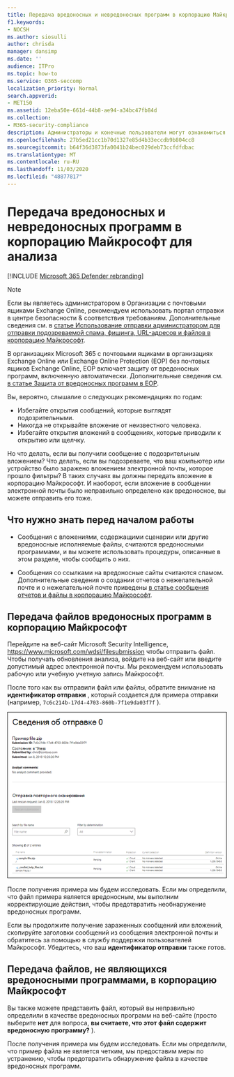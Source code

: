 ```yaml
---
title: Передача вредоносных и невредоносных программ в корпорацию Майкрософт для анализа
f1.keywords:
- NOCSH
ms.author: siosulli
author: chrisda
manager: dansimp
ms.date: ''
audience: ITPro
ms.topic: how-to
ms.service: O365-seccomp
localization_priority: Normal
search.appverid:
- MET150
ms.assetid: 12eba50e-661d-44b8-ae94-a34bc47fb84d
ms.collection:
- M365-security-compliance
description: Администраторы и конечные пользователи могут ознакомиться с отправкой необнаруженных вредоносных и необнаруженных вредоносных программ в корпорацию Майкрософт для анализа.
ms.openlocfilehash: 27b5ed21cc1b70d1327e85d4b33eccdb9b804cc8
ms.sourcegitcommit: b64f36d3873fa0041b24bec029deb73ccfdfdbac
ms.translationtype: MT
ms.contentlocale: ru-RU
ms.lasthandoff: 11/03/2020
ms.locfileid: "48877817"
---
```

# <a name="submit-malware-and-non-malware-to-microsoft-for-analysis"></a>Передача вредоносных и невредоносных программ в корпорацию Майкрософт для анализа

[!INCLUDE [Microsoft 365 Defender rebranding](../includes/microsoft-defender-for-office.md)]


> [!NOTE]
> Если вы являетесь администратором в Организации с почтовыми ящиками Exchange Online, рекомендуем использовать портал отправки в центре безопасности & соответствия требованиям. Дополнительные сведения см. в [статье Использование отправки администратором для отправки подозреваемой спама, фишинга, URL-адресов и файлов в корпорацию Майкрософт](admin-submission.md).

В организациях Microsoft 365 с почтовыми ящиками в организациях Exchange Online или Exchange Online Protection (EOP) без почтовых ящиков Exchange Online, EOP включает защиту от вредоносных программ, включенную автоматически. Дополнительные сведения см. [в статье Защита от вредоносных программ в EOP](anti-malware-protection.md).

Вы, вероятно, слышалие о следующих рекомендациях по годам:

- Избегайте открытия сообщений, которые выглядят подозрительными.
- Никогда не открывайте вложение от неизвестного человека.
- Избегайте открытия вложений в сообщениях, которые приводили к открытию или щелчку.

Но что делать, если вы получили сообщение с подозрительным вложением? Что делать, если вы подозреваете, что ваш компьютер или устройство было заражено вложением электронной почты, которое прошло фильтры? В таких случаях вы должны передать вложение в корпорацию Майкрософт. И наоборот, если вложение в сообщении электронной почты было неправильно определено как вредоносное, вы можете отправить его тоже.

## <a name="what-do-you-need-to-know-before-you-begin"></a>Что нужно знать перед началом работы

- Сообщения с вложениями, содержащими сценарии или другие вредоносные исполняемые файлы, считаются вредоносными программами, и вы можете использовать процедуры, описанные в этом разделе, чтобы сообщить о них.

- Сообщения со ссылками на вредоносные сайты считаются спамом. Дополнительные сведения о создании отчетов о нежелательной почте и о нежелательной почте приведены [в статье сообщения отчетов и файлы в корпорацию Майкрософт](report-junk-email-messages-to-microsoft.md).

## <a name="submit-malware-files-to-microsoft"></a>Передача файлов вредоносных программ в корпорацию Майкрософт

Перейдите на веб-сайт Microsoft Security Intelligence, <https://www.microsoft.com/wdsi/filesubmission> чтобы отправить файл. Чтобы получать обновления анализа, войдите на веб-сайт или введите допустимый адрес электронной почты. Мы рекомендуем использовать рабочую или учебную учетную запись Майкрософт.

После того как вы отправили файл или файлы, обратите внимание на **идентификатор отправки** , который создается для примера отправки (например, `7c6c214b-17d4-4703-860b-7f1e9da03f7f` ).

![Сведения об отправке на веб-сайте Windows Defender Security Intelligence](../../media/EOP-Malware-Protection-Center.png)

После получения примера мы будем исследовать. Если мы определили, что файл примера является вредоносным, мы выполним корректирующие действия, чтобы предотвратить необнаружение вредоносных программ.

Если вы продолжите получение зараженных сообщений или вложений, скопируйте заголовки сообщений из сообщения электронной почты и обратитесь за помощью в службу поддержки пользователей Майкрософт. Убедитесь, что ваш **идентификатор отправки** также готов.

## <a name="submit-non-malware-files-to-microsoft"></a>Передача файлов, не являющихся вредоносными программами, в корпорацию Майкрософт

Вы также можете представить файл, который вы неправильно определили в качестве вредоносных программ на веб-сайте (просто выберите **нет** для вопроса, **вы считаете, что этот файл содержит вредоносную программу?** ).

После получения примера мы будем исследовать. Если мы определили, что пример файла не является четким, мы предоставим меры по устранению, чтобы предотвратить обнаружение файла в качестве вредоносных программ.
